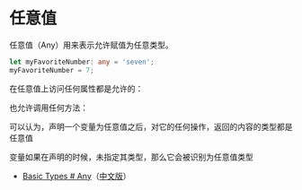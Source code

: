 # 任意值

任意值（Any）用来表示允许赋值为任意类型。

```ts
let myFavoriteNumber: any = 'seven';
myFavoriteNumber = 7;
```

在任意值上访问任何属性都是允许的：

也允许调用任何方法：

可以认为，声明一个变量为任意值之后，对它的任何操作，返回的内容的类型都是任意值

变量如果在声明的时候，未指定其类型，那么它会被识别为任意值类型

- [Basic Types # Any](http://www.typescriptlang.org/docs/handbook/basic-types.html#any)（[中文版](https://zhongsp.gitbooks.io/typescript-handbook/content/doc/handbook/Basic%20Types.html#任意值)）
